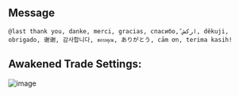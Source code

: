 ## Message

```
@last thank you, danke, merci, gracias, спасибо, ًاركش, děkuji, obrigado, 谢谢, 감사합니다, ขอบคุณ, ありがとう, cảm ơn, terima kasih!
```

## Awakened Trade Settings:

![image](https://user-images.githubusercontent.com/899183/232332074-2ef90962-3d59-4533-a030-afc0c7b03c19.png)
